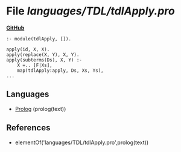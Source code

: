 # File _languages/TDL/tdlApply.pro_
**[GitHub](https://github.com/softlang/yas/blob/master/languages/TDL/tdlApply.pro)**
```
:- module(tdlApply, []).

apply(id, X, X).
apply(replace(X, Y), X, Y).
apply(subterms(Ds), X, Y) :-
    X =.. [F|Xs],
    map(tdlApply:apply, Ds, Xs, Ys),
...
```

## Languages
* [Prolog](../languages/Prolog.md) (prolog(text))

## References
* elementOf('languages/TDL/tdlApply.pro',prolog(text))
